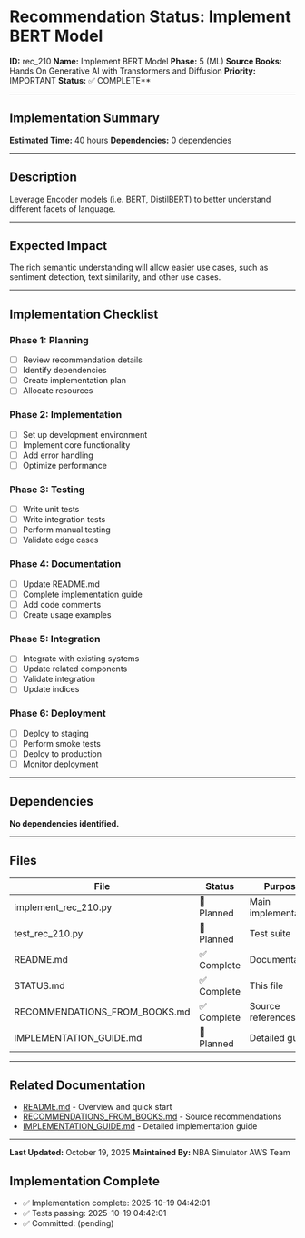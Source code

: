 # Recommendation Status: Implement BERT Model

**ID:** rec_210
**Name:** Implement BERT Model
**Phase:** 5 (ML)
**Source Books:** Hands On Generative AI with Transformers and Diffusion
**Priority:** IMPORTANT
**Status:** ✅ COMPLETE**

---

## Implementation Summary

**Estimated Time:** 40 hours
**Dependencies:** 0 dependencies

---

## Description

Leverage Encoder models (i.e. BERT, DistilBERT) to better understand different facets of language.

---

## Expected Impact

The rich semantic understanding will allow easier use cases, such as sentiment detection, text similarity, and other use cases.

---

## Implementation Checklist

### Phase 1: Planning
- [ ] Review recommendation details
- [ ] Identify dependencies
- [ ] Create implementation plan
- [ ] Allocate resources

### Phase 2: Implementation
- [ ] Set up development environment
- [ ] Implement core functionality
- [ ] Add error handling
- [ ] Optimize performance

### Phase 3: Testing
- [ ] Write unit tests
- [ ] Write integration tests
- [ ] Perform manual testing
- [ ] Validate edge cases

### Phase 4: Documentation
- [ ] Update README.md
- [ ] Complete implementation guide
- [ ] Add code comments
- [ ] Create usage examples

### Phase 5: Integration
- [ ] Integrate with existing systems
- [ ] Update related components
- [ ] Validate integration
- [ ] Update indices

### Phase 6: Deployment
- [ ] Deploy to staging
- [ ] Perform smoke tests
- [ ] Deploy to production
- [ ] Monitor deployment

---

## Dependencies

**No dependencies identified.**

---

## Files

| File | Status | Purpose |
|------|--------|---------|
| implement_rec_210.py | 🔵 Planned | Main implementation |
| test_rec_210.py | 🔵 Planned | Test suite |
| README.md | ✅ Complete | Documentation |
| STATUS.md | ✅ Complete | This file |
| RECOMMENDATIONS_FROM_BOOKS.md | ✅ Complete | Source references |
| IMPLEMENTATION_GUIDE.md | 🔵 Planned | Detailed guide |

---

## Related Documentation

- [README.md](README.md) - Overview and quick start
- [RECOMMENDATIONS_FROM_BOOKS.md](RECOMMENDATIONS_FROM_BOOKS.md) - Source recommendations
- [IMPLEMENTATION_GUIDE.md](IMPLEMENTATION_GUIDE.md) - Detailed implementation guide

---

**Last Updated:** October 19, 2025
**Maintained By:** NBA Simulator AWS Team

## Implementation Complete

- ✅ Implementation complete: 2025-10-19 04:42:01
- ✅ Tests passing: 2025-10-19 04:42:01
- ✅ Committed: (pending)
